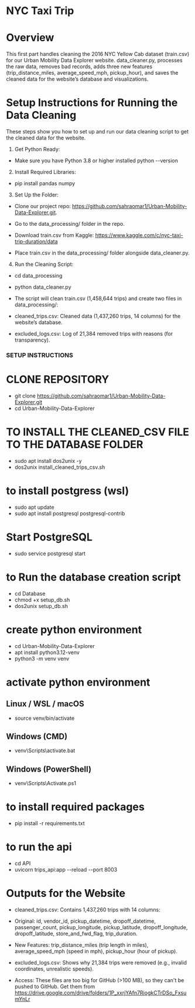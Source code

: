 # NYC Taxi Trip 
# Overview

This first part handles cleaning the 2016 NYC Yellow Cab dataset (train.csv) for our Urban Mobility Data Explorer website. data_cleaner.py, processes the raw data, removes bad records, adds three new features (trip_distance_miles, average_speed_mph, pickup_hour), and saves the cleaned data for the website’s database and visualizations.

# Setup Instructions for Running the Data Cleaning

These steps show you how to set up and run our data cleaning script to get the cleaned data for the website.

1. Get Python Ready:

- Make sure you have Python 3.8 or higher installed 
python --version



2. Install Required Libraries:

- pip install pandas numpy


3. Set Up the Folder:


- Clone our project repo: https://github.com/sahraomar1/Urban-Mobility-Data-Explorer.git.

- Go to the data_processing/ folder in the repo.

- Download train.csv from Kaggle: https://www.kaggle.com/c/nyc-taxi-trip-duration/data

- Place train.csv in the data_processing/ folder alongside data_cleaner.py.


4. Run the Cleaning Script:

- cd data_processing

- python data_cleaner.py

- The script will clean train.csv (1,458,644 trips) and create two files in data_processing/:

- cleaned_trips.csv: Cleaned data (1,437,260 trips, 14 columns) for the website’s database.

- excluded_logs.csv: Log of 21,384 removed trips with reasons (for transparency).



### SETUP INSTRUCTIONS 
# CLONE REPOSITORY 
- git clone https://github.com/sahraomar1/Urban-Mobility-Data-Explorer.git
- cd Urban-Mobility-Data-Explorer



# TO INSTALL THE CLEANED_CSV FILE TO THE DATABASE FOLDER
- sudo apt install dos2unix -y
- dos2unix install_cleaned_trips_csv.sh

# to install  postgress (wsl)
- sudo apt update
- sudo apt install postgresql postgresql-contrib 

# Start PostgreSQL
- sudo service postgresql start

# to Run the database creation script
- cd Database
- chmod +x setup_db.sh
- dos2unix setup_db.sh

# create python environment
- cd Urban-Mobility-Data-Explorer
- apt install python3.12-venv
- python3 -m venv venv

# activate python environment
## Linux / WSL / macOS
- source venv/bin/activate

## Windows (CMD) 
- venv\Scripts\activate.bat

## Windows (PowerShell)
- venv\Scripts\Activate.ps1

# to install required packages
- pip install -r requirements.txt

# to run the api
- cd API
- uvicorn trips_api:app --reload --port 8003


# Outputs for the Website

- cleaned_trips.csv: Contains 1,437,260 trips with 14 columns:

- Original: id, vendor_id, pickup_datetime, dropoff_datetime, passenger_count, pickup_longitude, pickup_latitude, dropoff_longitude, dropoff_latitude, store_and_fwd_flag, trip_duration.

- New Features: trip_distance_miles (trip length in miles), average_speed_mph (speed in mph), pickup_hour (hour of pickup).

- excluded_logs.csv: Shows why 21,384 trips were removed (e.g., invalid coordinates, unrealistic speeds).


- Access: These files are too big for GitHub (>100 MB), so they can't be pushed to GitHub. Get them from https://drive.google.com/drive/folders/1P_xxrjYAfn7RiogkCTrDSo_FxsumYnLr

